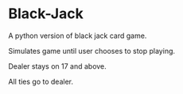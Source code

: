 # Black-Jack
A python version of black jack card game.

Simulates game until user chooses to stop playing.

Dealer stays on 17 and above.

All ties go to dealer.
